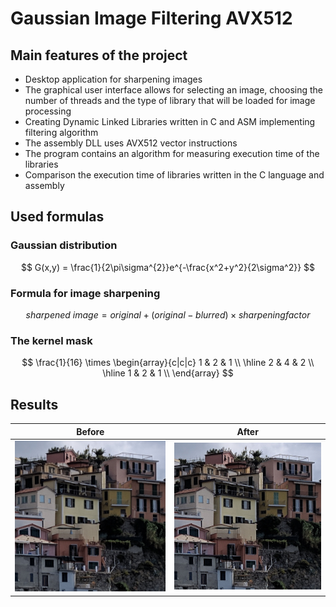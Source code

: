 # Gaussian Image Filtering AVX512

## Main features of the project
- Desktop application for sharpening images
- The graphical user interface allows for selecting an image, choosing the number of threads and the type of library that will be loaded for image processing
- Creating Dynamic Linked Libraries written in C and ASM implementing filtering algorithm
- The assembly DLL uses AVX512 vector instructions
- The program contains an algorithm for measuring execution time of the libraries
- Comparison the execution time of libraries written in the C language and assembly

## Used formulas
### Gaussian distribution
$$
    G(x,y) = \frac{1}{2\pi\sigma^{2}}e^{-\frac{x^2+y^2}{2\sigma^2}}
$$

### Formula for image sharpening
$$
    sharpened\ image = original + (original - blurred) \times sharpening factor
$$

### The kernel mask
$$
\frac{1}{16} \times
\begin{array}{c|c|c}
1 & 2 & 1 \\
\hline
2 & 4 & 2 \\
\hline
1 & 2 & 1 \\
\end{array}
$$

## Results
|Before|After|
|:-:|:-:|
|![Before](https://raw.githubusercontent.com/maciagsz/Gaussian-Image-Filtering-AVX512/master/readme/before.jpg)|![After](https://raw.githubusercontent.com/maciagsz/Gaussian-Image-Filtering-AVX512/master/readme/after.jpg)|
